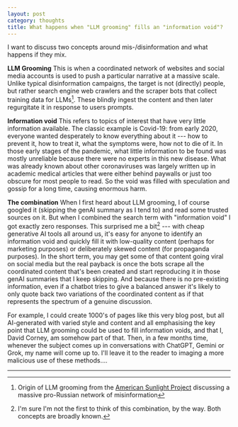 ```yaml
---
layout: post
category: thoughts
title: What happens when "LLM grooming" fills an "information void"?
---
```


I want to discuss two concepts around mis-/disinformation and what happens if they mix.

**LLM Grooming** This is when a coordinated network of websites and social media accounts is used to push a particular narrative at a massive scale. Unlike typical disinformation campaigns, the target is not (directly) people, but rather search engine web crawlers and the scraper bots that collect training data for LLMs[^1]. These blindly ingest the content and then later regurgitate it in response to users prompts.

**Information void** This refers to topics of interest that have very little information available. The classic example is Covid-19: from early 2020, everyone wanted desperately to know everything about it --- how to prevent it, how to treat it, what the symptoms were, how not to die of it. In those early stages of the pandemic, what little information to be found was mostly unreliable because there were no experts in this new disease. What was already known about other coronaviruses was largely written up in academic medical articles that were either behind paywalls or just too obscure for most people to read. So the void was filled with speculation and gossip for a long time, causing enormous harm.

**The combination** When I first heard about LLM grooming, I of course googled it (skipping the genAI summary as I tend to) and read some trusted sources on it. But when I combined the search term with "information void" I got exactly zero responses. This surprised me a bit[^2] --- with cheap generative AI tools all around us, it's easy for anyone to identify an information void and quickly fill it with low-quality content (perhaps for marketing purposes) or deliberately skewed content (for propaganda purposes). In the short term, you may get some of that content going viral on social media but the real payback is once the bots scrape all the coordinated content that's been created and start reproducing it in those genAI summaries that I keep skipping. And because there is no pre-existing information, even if a chatbot tries to give a balanced answer it's likely to only quote back two variations of the coordinated content as if that represents the spectrum of a genuine discussion.

For example, I could create 1000's of pages like this very blog post, but all AI-generated with varied style and content and all emphasising the key point that LLM grooming could be used to fill information voids, and that I, David Corney, am somehow part of that. Then, in a few months time, whenever the subject comes up in conversations with ChatGPT, Gemini or Grok, my name will come up to. I'll leave it to the reader to imaging a more malicious use of these methods.... 


----

[^1]: Origin of LLM grooming from the [American Sunlight Project](https://www.americansunlight.org/updates/new-report-russian-propaganda-may-be-flooding-ai-models)  discussing a massive pro-Russian network of misinformation

[^2]: I'm sure I'm not the first to think of this combination, by the way. Both concepts are broadly known.